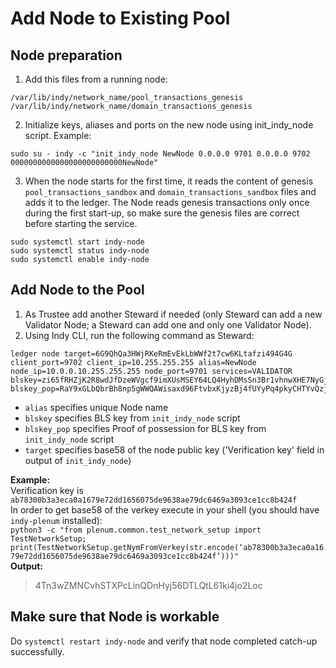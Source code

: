 # Add Node to Existing Pool

## Node preparation

1. Add this files from a running node:
```
/var/lib/indy/network_name/pool_transactions_genesis
/var/lib/indy/network_name/domain_transactions_genesis
```

2. Initialize keys, aliases and ports on the new node using init_indy_node script.
Example:
```
sudo su - indy -c "init_indy_node NewNode 0.0.0.0 9701 0.0.0.0 9702 0000000000000000000000000NewNode"
```

3. When the node starts for the first time, it reads the content of genesis `pool_transactions_sandbox` and `domain_transactions_sandbox` files and adds it to the ledger. The Node reads genesis transactions only once during the first start-up, so make sure the genesis files are correct before starting the service.
```
sudo systemctl start indy-node
sudo systemctl status indy-node
sudo systemctl enable indy-node
```

## Add Node to the Pool

1. As Trustee add another Steward if needed (only Steward can add a new Validator Node; a Steward can add one and only one Validator Node).
2. Using Indy CLI, run the following command as Steward:
```
ledger node target=6G9QhQa3HWjRKeRmEvEkLbWWf2t7cw6KLtafzi494G4G client_port=9702 client_ip=10.255.255.255 alias=NewNode node_ip=10.0.0.10.255.255.255 node_port=9701 services=VALIDATOR blskey=zi65fRHZjK2R8wdJfDzeWVgcf9imXUsMSEY64LQ4HyhDMsSn3Br1vhnwXHE7NyGjxVnwx4FGPqxpzY8HrQ2PnrL9tu4uD34rjgPEnFXnsGAp8aF68R4CcfsmUXfuU51hogE7dZCvaF9GPou86EWrTKpW5ow3ifq16Swpn5nKMXHTKj blskey_pop=RaY9xGLbQbrBh8np5gWWQAWisaxd96FtvbxKjyzBj4fUYyPq4pkyCHTYvQzjehmUK5pNfnyhwWqGg1ahPwtWopenuRjAeCbib6sVq68cTBXQfXv5vTDhWs6AmdQBcYVELFpyGba9G6CfqQ5jnkDiaAm2PyBswJxpu6AZTxKADhtSrj
```
- `alias` specifies unique Node name
- `blskey` specifies BLS key from `init_indy_node` script
- `blskey_pop` specifies Proof of possession for BLS key from `init_indy_node` script
- `target` specifies base58 of the node public key ('Verification key' field in output of `init_indy_node`)

**Example:**  
Verification key is `ab78300b3a3eca0a1679e72dd1656075de9638ae79dc6469a3093ce1cc8b424f`  
In order to get base58 of the verkey execute in your shell (you should have `indy-plenum` installed):  
`python3 -c "from plenum.common.test_network_setup import TestNetworkSetup; print(TestNetworkSetup.getNymFromVerkey(str.encode(‘ab78300b3a3eca0a1679e72dd1656075de9638ae79dc6469a3093ce1cc8b424f’)))"`  
**Output:**
> 4Tn3wZMNCvhSTXPcLinQDnHyj56DTLQtL61ki4jo2Loc


## Make sure that Node is workable

Do `systemctl restart indy-node` and verify that node completed catch-up successfully.
